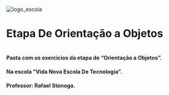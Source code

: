 ![logo_escola](https://user-images.githubusercontent.com/71992079/174660252-13334d63-eb93-4179-b846-5f97ca81e8b9.png)


<h1>Etapa De Orientação a Objetos<h1>
  
  <h4>Pasta com os exercícios da etapa de “Orientação a Objetos”.<h4>
  <h4>Na escola “Vida Nova Escola De Tecnologia”.<h4>
  <h4>Professor: Rafael Stonoga.<h4>
